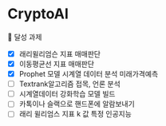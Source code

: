 # CryptoAI

📌 달성 과제

- [x] 래리윌리엄슨 지표 매매판단
- [x] 이동평균선 지표 매매판단
- [x] Prophet 모델 시계열 데이터 분석 미래가격예측
- [ ] Textrank알고리즘 접목, 언론 분석
- [ ] 시계열데이터 강화학습 모델 빌드
- [ ] 카톡이나 슬랙으로 핸드폰에 알람보내기
- [ ] 래리 윌리엄스 지표 k 값 특정 인공지능